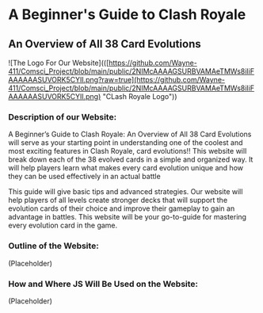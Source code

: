 # A Beginner's Guide to Clash Royale

## An Overview of All 38 Card Evolutions

![The Logo For Our Website](([https://github.com/Wayne-411/Comsci_Project/blob/main/public/2NIMcAAAAGSURBVAMAeTMWs8iIiFAAAAAASUVORK5CYII.png?raw=true](https://github.com/Wayne-411/Comsci_Project/blob/main/public/2NIMcAAAAGSURBVAMAeTMWs8iIiFAAAAAASUVORK5CYII.png) "CLash Royale Logo"))


### Description of our Website:
   A Beginner’s Guide to Clash Royale: An Overview of All 38 Card Evolutions will serve as your starting point in understanding one of the coolest and most exciting features in Clash Royale, card evolutions!! This website will break down each of the 38 evolved cards in a simple and organized way. It will help players learn what makes every card evolution unique and how they can be used effectively in an actual battle

   This guide will give basic tips and advanced strategies. Our website will help players of all levels create stronger decks that will support the evolution cards of their choice and improve their gameplay to gain an advantage in battles. This website will be your go-to-guide for mastering every evolution card in the game.

### Outline of the Website:
(Placeholder)

### How and Where JS Will Be Used on the Website:
(Placeholder)

